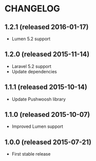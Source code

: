 # CHANGELOG

## 1.2.1 (released 2016-01-17)

- Lumen 5.2 support

## 1.2.0 (released 2015-11-14)

- Laravel 5.2 support
- Update dependencies

## 1.1.1 (released 2015-10-14)

- Update Pushwoosh library

## 1.1.0 (released 2015-10-07)

- Improved Lumen support

## 1.0.0 (released 2015-07-21)

- First stable release
